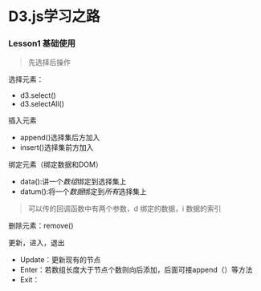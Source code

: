 # D3.js学习之路
### Lesson1 基础使用
>先选择后操作

选择元素：
- d3.select() 
- d3.selectAll()    

插入元素
- append()选择集后方加入
- insert()选择集前方加入

绑定元素（绑定数据和DOM）
- data():讲一个*数组*绑定到选择集上
- datum():将一个*数据*绑定到*所有*选择集上
> 可以传的回调函数中有两个参数，d 绑定的数据，i 数据的索引

删除元素：remove()

更新，进入，退出
- Update：更新现有的节点
- Enter：若数组长度大于节点个数则向后添加，后面可接append（）等方法
- Exit：








